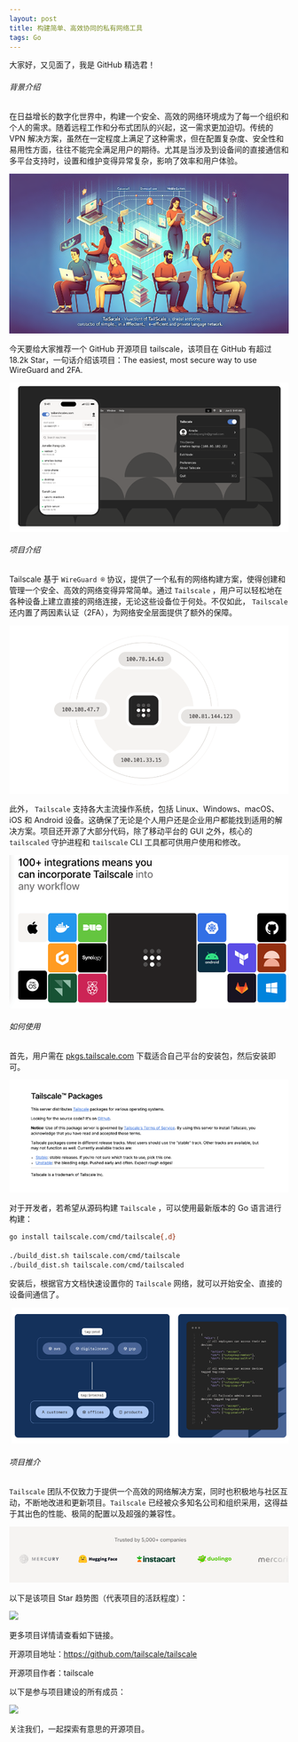 ```yaml
---
layout: post
title: 构建简单、高效协同的私有网络工具
tags: Go
---
```


大家好，又见面了，我是 GitHub 精选君！

###### 背景介绍

在日益增长的数字化世界中，构建一个安全、高效的网络环境成为了每一个组织和个人的需求。随着远程工作和分布式团队的兴起，这一需求更加迫切。传统的 VPN 解决方案，虽然在一定程度上满足了这种需求，但在配置复杂度、安全性和易用性方面，往往不能完全满足用户的期待。尤其是当涉及到设备间的直接通信和多平台支持时，设置和维护变得异常复杂，影响了效率和用户体验。

![](https://raw.githubusercontent.com/ZhuPeng/pic/master/mac/compress_tmp-51c5c56ceaaf26aea0197540d9d0f312.png)

今天要给大家推荐一个 GitHub 开源项目 tailscale，该项目在 GitHub 有超过 18.2k Star，一句话介绍该项目：The easiest, most secure way to use WireGuard and 2FA.

![](https://raw.githubusercontent.com/ZhuPeng/pic/master/images/compress_image-20240819230218882.png)

###### 项目介绍

Tailscale 基于 `WireGuard ®` 协议，提供了一个私有的网络构建方案，使得创建和管理一个安全、高效的网络变得异常简单。通过 `Tailscale` ，用户可以轻松地在各种设备上建立直接的网络连接，无论这些设备位于何处。不仅如此， `Tailscale` 还内置了两因素认证（2FA），为网络安全层面提供了额外的保障。

![](https://raw.githubusercontent.com/ZhuPeng/pic/master/images/compress_image-20240510224551789.png)

此外， `Tailscale` 支持各大主流操作系统，包括 Linux、Windows、macOS、iOS 和 Android 设备。这确保了无论是个人用户还是企业用户都能找到适用的解决方案。项目还开源了大部分代码，除了移动平台的 GUI 之外，核心的 `tailscaled` 守护进程和 `tailscale` CLI 工具都可供用户使用和修改。

![](https://raw.githubusercontent.com/ZhuPeng/pic/master/images/compress_image-20240510224648177.png)

###### 如何使用

首先，用户需在 [pkgs.tailscale.com](https://pkgs.tailscale.com/) 下载适合自己平台的安装包，然后安装即可。

![](https://raw.githubusercontent.com/ZhuPeng/pic/master/images/compress_image-20240510224839037.png)

对于开发者，若希望从源码构建 `Tailscale` ，可以使用最新版本的 Go 语言进行构建：

```bash
go install tailscale.com/cmd/tailscale{,d}

./build_dist.sh tailscale.com/cmd/tailscale
./build_dist.sh tailscale.com/cmd/tailscaled
```

安装后，根据官方文档快速设置你的 `Tailscale` 网络，就可以开始安全、直接的设备间通信了。

![](https://raw.githubusercontent.com/ZhuPeng/pic/master/images/compress_image-20240510224908887.png)

###### 项目推介

`Tailscale` 团队不仅致力于提供一个高效的网络解决方案，同时也积极地与社区互动，不断地改进和更新项目。`Tailscale` 已经被众多知名公司和组织采用，这得益于其出色的性能、极简的配置以及超强的兼容性。

![](https://raw.githubusercontent.com/ZhuPeng/pic/master/images/compress_image-20240510225035662.png)

以下是该项目 Star 趋势图（代表项目的活跃程度）：

![](https://api.star-history.com/svg?repos=tailscale/tailscale&type=Timeline)

更多项目详情请查看如下链接。

开源项目地址：https://github.com/tailscale/tailscale 

开源项目作者：tailscale

以下是参与项目建设的所有成员：

![](https://contrib.rocks/image?repo=tailscale/tailscale)

关注我们，一起探索有意思的开源项目。

